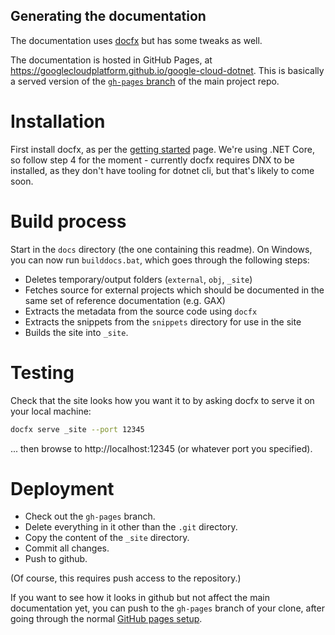 ## Generating the documentation

The documentation uses [docfx](https://github.com/dotnet/docfx) but
has some tweaks as well.

The documentation is hosted in GitHub Pages, at
https://googlecloudplatform.github.io/google-cloud-dotnet. This is
basically a served version of the
[`gh-pages` branch](https://github.com/GoogleCloudPlatform/google-cloud-dotnet/tree/gh-pages)
of the main project repo.

# Installation

First install docfx, as per the
[getting started](http://dotnet.github.io/docfx/tutorial/docfx_getting_started.html)
page. We're using .NET Core, so follow step 4 for the moment -
currently docfx requires DNX to be installed, as they don't have
tooling for dotnet cli, but that's likely to come soon.

# Build process

Start in the `docs` directory (the one containing this readme). On
Windows, you can now run `builddocs.bat`, which goes through the
following steps:

- Deletes temporary/output folders (`external`, `obj`, `_site`)
- Fetches source for external projects which should be documented in
  the same set of reference documentation (e.g. GAX)
- Extracts the metadata from the source code using `docfx`
- Extracts the snippets from the `snippets` directory for use in
  the site
- Builds the site into `_site`.

# Testing

Check that the site looks how you want it to by asking docfx to
serve it on your local machine:

```sh
docfx serve _site --port 12345
```

... then browse to http://localhost:12345 (or whatever port you
specified).

# Deployment

- Check out the `gh-pages` branch.
- Delete everything in it other than the `.git` directory.
- Copy the content of the `_site` directory.
- Commit all changes.
- Push to github.

(Of course, this requires push access to the repository.)

If you want to see how it looks in github but not affect the main
documentation yet, you can push to the `gh-pages` branch of your
clone, after going through the normal
[GitHub pages setup](https://pages.github.com/).
